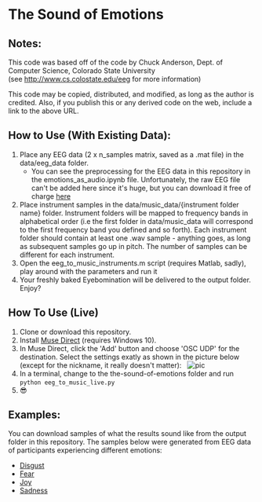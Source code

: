 # The Sound of Emotions   

## Notes:  
This code was based off of the code by Chuck Anderson, Dept. of Computer Science, Colorado State University  
(see http://www.cs.colostate.edu/eeg  for more information)   

This code may be copied, distributed, and modified, as long as the author is credited. Also, if you publish this or any derived code on the web, include a link to the above URL.  

## How to Use (With Existing Data):  

1. Place any EEG data (2 x n_samples matrix, saved as a .mat file) in the data/eeg_data folder.  
     - You can see the preprocessing for the EEG data in this repository in the emotions_as_audio.ipynb file. Unfortunately, the raw EEG file can't be added here since it's huge, but you can download it free of charge [here](http://headit.ucsd.edu/studies/3316f70e-35ff-11e3-a2a9-0050563f2612/)    
2. Place instrument samples in the data/music_data/{instrument folder name} folder. Instrument folders will be mapped to frequency bands in alphabetical order (i.e the first folder in data/music_data will correspond to the first frequency band you defined and so forth). Each instrument folder should contain at least one .wav sample - anything goes, as long as subsequent samples go up in pitch. The number of samples can be different for each instrument.  
3. Open the eeg_to_music_instruments.m script (requires Matlab, sadly), play around with the parameters and run it   
4. Your freshly baked Eyebomination will be delivered to the output folder. Enjoy?  

## How To Use (Live)   

1. Clone or download this repository.   
2. Install [Muse Direct](http://www.choosemuse.com/developer#direct) (requires Windows 10).   
3. In Muse Direct, click the 'Add' button and choose 'OSC UDP' for the destination. Select the settings exatly as shown in the picture below (except for the nickname, it really doesn't matter):   
![pic](https://user-images.githubusercontent.com/13011161/31425092-9726292e-ae12-11e7-9060-686779c54301.PNG)  
4. In a terminal, change to the the-sound-of-emotions folder and run ```python eeg_to_music_live.py```   
5. :sunglasses:

## Examples:   

You can download samples of what the results sound like from the output folder in this repository. The samples below were generated from EEG data of participants experiencing different emotions:  
- [Disgust](https://github.com/Eyemole/the-sound-of-emotions/blob/master/output/the_sound_of_disgust.wav)   
- [Fear](https://github.com/Eyemole/the-sound-of-emotions/blob/master/output/the_sound_of_fear.wav)    
- [Joy](https://github.com/Eyemole/the-sound-of-emotions/blob/master/output/the_sound_of_joy.wav)    
- [Sadness](https://github.com/Eyemole/the-sound-of-emotions/blob/master/output/the_sound_of_sadness.wav)  
